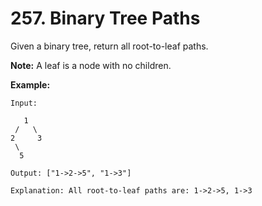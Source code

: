# 257. Binary Tree Paths

Given a binary tree, return all root-to-leaf paths.

  **Note:** A leaf is a node with no children.

  **Example:**

  ```
  Input:

     1
   /   \
  2     3
   \
    5

  Output: ["1->2->5", "1->3"]

  Explanation: All root-to-leaf paths are: 1->2->5, 1->3
  ```

